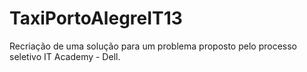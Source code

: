 # TaxiPortoAlegreIT13
Recriação de uma solução para um problema proposto pelo processo seletivo IT Academy - Dell.
